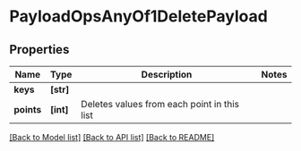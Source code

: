 # PayloadOpsAnyOf1DeletePayload

## Properties
Name | Type | Description | Notes
------------ | ------------- | ------------- | -------------
**keys** | **[str]** |  | 
**points** | **[int]** | Deletes values from each point in this list | 

[[Back to Model list]](../README.md#documentation-for-models) [[Back to API list]](../README.md#documentation-for-api-endpoints) [[Back to README]](../README.md)


